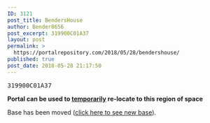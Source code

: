 ```yaml
---
ID: 3121
post_title: BendersHouse
author: Bender8656
post_excerpt: 319900C01A37
layout: post
permalink: >
  https://portalrepository.com/2018/05/28/bendershouse/
published: true
post_date: 2018-05-28 21:17:50
---
```

<pre>319900C01A37</pre>
<strong>**Portal can be used to <span style="text-decoration: underline;">temporarily</span> re-locate to this region of space**</strong>

Base has been moved (<a href="https://portalrepository.com/2018/06/18/cheeseball-1/">click here to see new base</a>).